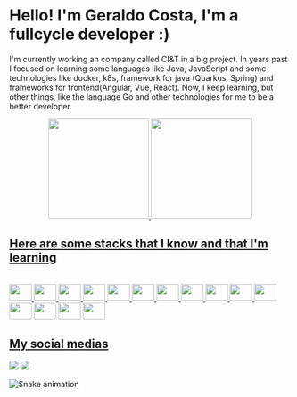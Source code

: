# Hello! I'm Geraldo Costa, I'm a fullcycle developer :)

I'm currently working an company called CI&T in a big project. In years past I focused on learning some languages like Java, JavaScript and some technologies like docker, k8s, framework for java (Quarkus, Spring) and frameworks for frontend(Angular, Vue, React).
Now, I keep learning, but other things, like the language Go and other technologies for me to be a better developer.

<div align="center">
  <a href="https://github.com/geraldocoosta">
  <img height="180em" src="https://github-readme-stats.vercel.app/api?username=geraldocoosta&show_icons=true&theme=dracula&include_all_commits=true&count_private=true"/>
  <img height="180em" src="https://github-readme-stats.vercel.app/api/top-langs/?username=geraldocoosta&layout=compact&langs_count=7&theme=dracula"/>
</div>

## Here are some stacks that I know and that I'm learning
<div style="display: inline_block"><br>
  <img height="30" width="40" src="https://cdn.jsdelivr.net/gh/devicons/devicon/icons/java/java-original.svg" />
  <img  height="30" width="40" src="https://cdn.jsdelivr.net/gh/devicons/devicon/icons/javascript/javascript-original.svg" />
  <img  height="30" width="40" src="https://cdn.jsdelivr.net/gh/devicons/devicon/icons/spring/spring-original.svg" />
  <img  height="30" width="40" src="https://cdn.jsdelivr.net/gh/devicons/devicon/icons/kubernetes/kubernetes-plain.svg" />
  <img  height="30" width="40" src="https://cdn.jsdelivr.net/gh/devicons/devicon/icons/vuejs/vuejs-original.svg" />
  <img  height="30" width="40" src="https://cdn.jsdelivr.net/gh/devicons/devicon/icons/angularjs/angularjs-original.svg" />
  <img  height="30" width="40" src="https://cdn.jsdelivr.net/gh/devicons/devicon/icons/css3/css3-original.svg" />
  <img  height="30" width="40" src="https://cdn.jsdelivr.net/gh/devicons/devicon/icons/html5/html5-original.svg" />
  <img  height="30" width="40" src="https://cdn.jsdelivr.net/gh/devicons/devicon/icons/react/react-original.svg" />
  <img  height="30" width="40" src="https://cdn.jsdelivr.net/gh/devicons/devicon/icons/docker/docker-original.svg" />
  <img  height="30" width="40" src="https://cdn.jsdelivr.net/gh/devicons/devicon/icons/go/go-original-wordmark.svg" />
  <img  height="30" width="40" src="https://cdn.jsdelivr.net/gh/devicons/devicon/icons/heroku/heroku-original.svg" />
  <img  height="30" width="40" src="https://cdn.jsdelivr.net/gh/devicons/devicon/icons/jenkins/jenkins-original.svg" />
  <img  height="30" width="40" src="https://cdn.jsdelivr.net/gh/devicons/devicon/icons/linux/linux-original.svg" />
  <img  height="30" width="40" src="https://cdn.jsdelivr.net/gh/devicons/devicon/icons/visualstudio/visualstudio-plain.svg" />
</div>

## My social medias
  <a href = "mailto:geraldocoosta@gmail.com"><img src="https://img.shields.io/badge/-Gmail-%23333?style=for-the-badge&logo=gmail&logoColor=white" target="_blank"></a>
  <a href="https://www.linkedin.com/in/geraldocoosta/" target="_blank"><img src="https://img.shields.io/badge/-LinkedIn-%230077B5?style=for-the-badge&logo=linkedin&logoColor=white" target="_blank"></a>

![Snake animation](https://github.com/geraldocoosta/geraldocoosta/blob/output/github-contribution-grid-snake.svg)
